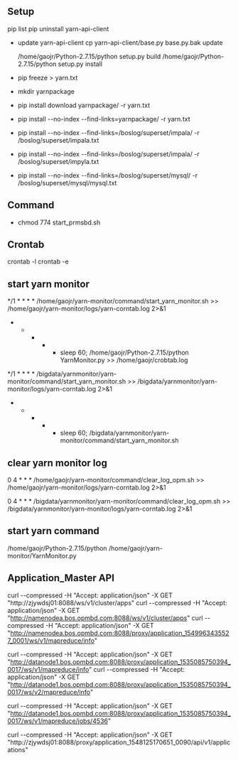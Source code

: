 ## Setup
pip list
pip uninstall yarn-api-client

* update yarn-api-client
    cp yarn-api-client/base.py base.py.bak
    update
    
  /home/gaojr/Python-2.7.15/python setup.py build
  /home/gaojr/Python-2.7.15/python setup.py install

* pip freeze > yarn.txt
* mkdir yarnpackage
* pip install download yarnpackage/ -r yarn.txt
* pip install --no-index --find-links=yarnpackage/ -r yarn.txt
* pip install --no-index --find-links=/boslog/superset/impala/ -r /boslog/superset/impala.txt
* pip install --no-index --find-links=/boslog/superset/impala/ -r /boslog/superset/impyla.txt
* pip install --no-index --find-links=/boslog/superset/mysql/ -r /boslog/superset/mysql/mysql.txt

## Command
* chmod 774 start_prmsbd.sh


## Crontab
crontab -l
crontab -e

## start yarn monitor
*/1 * * * * /home/gaojr/yarn-monitor/command/start_yarn_monitor.sh >> /home/gaojr/yarn-monitor/logs/yarn-corntab.log 2>&1
* * * * * sleep 60; /home/gaojr/Python-2.7.15/python YarnMonitor.py >> /home/gaojr/crobtab.log


*/1 * * * * /bigdata/yarnmonitor/yarn-monitor/command/start_yarn_monitor.sh >> /bigdata/yarnmonitor/yarn-monitor/logs/yarn-corntab.log 2>&1
* * * * * sleep 60; /bigdata/yarnmonitor/yarn-monitor/command/start_yarn_monitor.sh

## clear yarn monitor log
0 4 * * * /home/gaojr/yarn-monitor/command/clear_log_opm.sh >> /home/gaojr/yarn-monitor/logs/yarn-corntab.log 2>&1

0 4 * * * /bigdata/yarnmonitor/yarn-monitor/command/clear_log_opm.sh >> /bigdata/yarnmonitor/yarn-monitor/logs/yarn-corntab.log 2>&1

## start yarn command
/home/gaojr/Python-2.7.15/python /home/gaojr/yarn-monitor/YarnMonitor.py

## Application_Master API
curl --compressed -H "Accept: application/json" -X GET "http://zjywdsj01:8088/ws/v1/cluster/apps"
curl --compressed -H "Accept: application/json" -X GET "http://namenodea.bos.opmbd.com:8088/ws/v1/cluster/apps"
curl --compressed -H "Accept: application/json" -X GET "http://namenodea.bos.opmbd.com:8088/proxy/application_1549963435527_0001/ws/v1/mapreduce/info"

curl --compressed -H "Accept: application/json" -X GET "http://datanode1.bos.opmbd.com:8088/proxy/application_1535085750394_0017/ws/v1/mapreduce/info"
curl --compressed -H "Accept: application/json" -X GET "http://datanode1.bos.opmbd.com:8088/proxy/application_1535085750394_0017/ws/v2/mapreduce/info"

curl --compressed -H "Accept: application/json" -X GET "http://datanode1.bos.opmbd.com:8088/proxy/application_1535085750394_0017/ws/v1/mapreduce/jobs/4536"

curl --compressed -H "Accept: application/json" -X GET "http://zjywdsj01:8088/proxy/application_1548125170651_0090/api/v1/applications"

